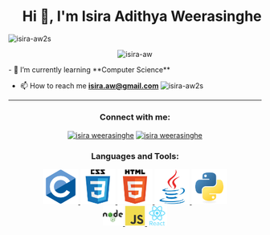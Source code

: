 <h1 align="right">Hi 👋, I'm Isira Adithya Weerasinghe</h1>

![isira-aw2s](https://github.com/isira-aw/isira-aw/assets/173655168/8bb3898d-2bed-4da3-ab02-7eb3a0a6e947)

<p align="center"> <img src="https://komarev.com/ghpvc/?username=isira-aw&label=Profile%20views&color=0e75b6&style=flat" alt="isira-aw" /> </p>
- 🌱 I’m currently learning **Computer Science**

- 📫 How to reach me **isira.aw@gmail.com**
![isira-aw2s](https://github.com/isira-aw/isira-aw/assets/173655168/8bb3898d-2bed-4da3-ab02-7eb3a0a6e947)
---
<h3 align="center">Connect with me:</h3>

<p align="center">
<a href="https://linkedin.com/in/isira weerasinghe" target="blank"><img align="center" src="https://raw.githubusercontent.com/rahuldkjain/github-profile-readme-generator/master/src/images/icons/Social/linked-in-alt.svg" alt="isira weerasinghe" height="30" width="40" /></a>
<a href="https://fb.com/isira weerasinghe" target="blank"><img align="center" src="https://raw.githubusercontent.com/rahuldkjain/github-profile-readme-generator/master/src/images/icons/Social/facebook.svg" alt="isira weerasinghe" height="30" width="40" /></a>
</p>

<h3 align="center">Languages and Tools:</h3>
<p align="center"><a href="https://www.cprogramming.com/" target="_blank" rel="noreferrer"> <img src="https://raw.githubusercontent.com/devicons/devicon/master/icons/c/c-original.svg" alt="c" width="70" height="70"/>              </a> <a href="https://www.w3schools.com/css/" target="_blank" rel="noreferrer"> <img src="https://raw.githubusercontent.com/devicons/devicon/master/icons/css3/css3-original-wordmark.svg" alt="css3" width="70" height="70"/> </a> <a href="https://www.w3.org/html/" target="_blank" rel="noreferrer"> <img src="https://raw.githubusercontent.com/devicons/devicon/master/icons/html5/html5-original-wordmark.svg" alt="html5" width="70" height="70"/> </a> <a href="https://www.java.com" target="_blank" rel="noreferrer"> <img src="https://raw.githubusercontent.com/devicons/devicon/master/icons/java/java-original.svg" alt="java" width="70" height="70"/> </a> <a href="https://developer.mozilla.org/en-US/docs/Web/JavaScript" target="_blank" rel="noreferrer">  </a> <a href="https://nodejs.org" target="_blank" rel="noreferrer"> <img src="https://raw.githubusercontent.com/devicons/devicon/master/icons/python/python-original.svg" alt="python" width="70" height="70"/> <br><img src="https://raw.githubusercontent.com/devicons/devicon/master/icons/nodejs/nodejs-original-wordmark.svg" alt="nodejs" width="40" height="40"/> </a> <a href="https://www.python.org" target="_blank" rel="noreferrer">  </a> <a href="https://reactjs.org/" target="_blank" rel="noreferrer"> <img src="https://raw.githubusercontent.com/devicons/devicon/master/icons/javascript/javascript-original.svg" alt="javascript" width="40" height="40"/> <img src="https://raw.githubusercontent.com/devicons/devicon/master/icons/react/react-original-wordmark.svg" alt="react" width="40" height="40"/> </a> </p>

